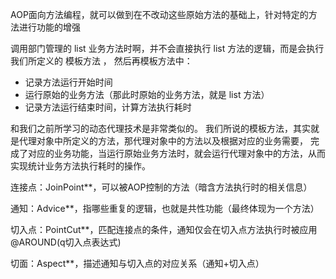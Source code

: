 AOP面向方法编程，就可以做到在不改动这些原始方法的基础上，针对特定的方法进行功能的增强

调用部门管理的 list 业务方法时啊，并不会直接执行 list 方法的逻辑，而是会执行我们所定义的 模板方法 ， 然后再模板方法中：

- 记录方法运行开始时间
- 运行原始的业务方法（那此时原始的业务方法，就是 list 方法）
- 记录方法运行结束时间，计算方法执行耗时

和我们之前所学习的动态代理技术是非常类似的。 我们所说的模板方法，其实就是代理对象中所定义的方法，那代理对象中的方法以及根据对应的业务需要， 完成了对应的业务功能，当运行原始业务方法时，就会运行代理对象中的方法，从而实现统计业务方法执行耗时的操作。

连接点：JoinPoint**，可以被AOP控制的方法（暗含方法执行时的相关信息）

通知：Advice**，指哪些重复的逻辑，也就是共性功能（最终体现为一个方法）

切入点：PointCut**，匹配连接点的条件，通知仅会在切入点方法执行时被应用@AROUND(q切入点表达式)

切面：Aspect**，描述通知与切入点的对应关系（通知+切入点）
